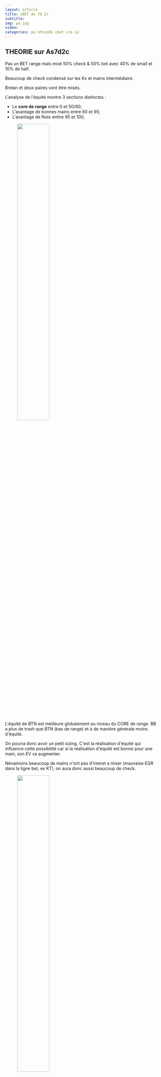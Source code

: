 ```yaml
---
layout: article
title: CBET As 7d 2c
subtitle: 
img: pu.jpg
video: 
categories: pu btnvsbb cbet srp ip
---
```


<div class="body">

  <h2>THEORIE sur As7d2c</h2>

  <p>Pas un BET range mais mixé <span>50% check & 50% bet</span> avec <span>40% de small et 10% de half</span>.</p>

  <p>Beaucoup de check condensé sur les Kx et mains intermédiaire.</p>

  <p>Brelan et deux paires vont être misés.</p>

  <p>L'analyse de l'équité montre 3 sections distinctes : </p>

  <ul>
    <li>Le <b>core de range</b> entre 0 et 50/60;</li>
    <li><span>L'avantage de bonnes mains</span> entre 60 et 95;</li>
    <li><span>L'avantage de Nuts</span> enttre 95 et 100;</li>
  </ul>

  <figure class="image-center">
    <img src="/blog/img/2024-02-04-eq.png" style="width: 50%; heigth: 50%">
  </figure>

  <p>L'équité de BTN est meilleure globalement au niveau du CORE de range. BB a plus de trash que BTN (bas de range) et à de manière générale moins d'équité.</p>

  <p>On pourra donc avoir <span>un petit sizing</span>. C'est la réalisation d'équité qui influence cette possibilité car si la <span>réalisation d'équité</span> est bonne pour une main, son EV va augmenter.</p>

  <p>Nénamoins beaucoup de mains n'ont pas d'interet a miser (mauvaise EQR dans la ligne bet, ex KT), on aura donc aussi <span>beaucoup de check</span>.</p>

  <figure class="image-center">
    <img src="/blog/img/2024-02-04-core.png" style="width: 50%; heigth: 50%">
  </figure>

  <p>Le fait d'avoir un gros avantage de bonnes mains (plus d'As) nous permettra d'avoir <span>un sizing half</span>.</p>

  <figure class="image-center">
    <img src="/blog/img/2024-02-04-top.png" style="width: 50%; heigth: 50%">
  </figure>

  <p>Il n'y a pas vraiment d'avantage de Nuts et donc <span>pas de gros sizing</span>.</p>
  
</div>
